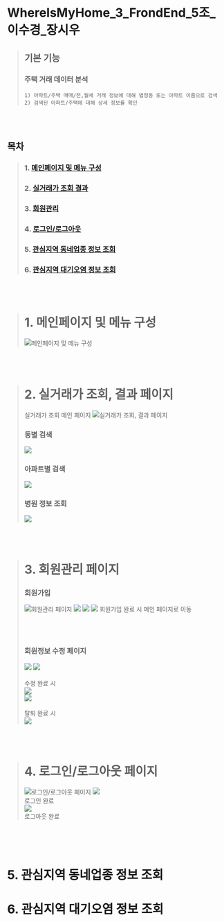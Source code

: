 # WhereIsMyHome_3_FrondEnd_5조_이수경_장시우


> ## 기본 기능
> ### 주택 거래 데이터 분석
>	  1) 아파트/주택 매매/전,월세 거래 정보에 대해 법정동 또는 아파트 이름으로 검색
>	  2) 검색된 아파트/주택에 대해 상세 정보를 확인
<br><br>

## 목차
> ###  1. [메인페이지 및 메뉴 구성](#1-메인페이지-및-메뉴-구성)
> ###  2. [실거래가 조회 결과](#2-실거래가-조회-결과-페이지)
> ###  3. [회원관리](#3-회원관리-페이지)
> ###  4. [로그인/로그아웃 ](#4-로그인로그아웃-페이지)
> ###  5. [관심지역 동네업종 정보 조회](#5-관심지역-동네업종-정보-조회)
> ###  6. [관심지역 대기오염 정보 조회](#6-관심지역-대기오염-정보-조회)
<br><br>

> # 1. 메인페이지 및 메뉴 구성
> ![메인페이지 및 메뉴 구성](./page/index.png)

<br><br>
> # 2. 실거래가 조회, 결과 페이지
> 실거래가 조회 메인 페이지
> ![실거래가 조회, 결과 페이지](./page/aptlist.png)
> ###  동별 검색 
> ![](./page/searchByDong.png)
> ### 아파트별 검색
> ![](./page/searchByApt.png)
> ### 병원 정보 조회
> ![](./page/hospital.PNG)

<br><br>
> # 3. 회원관리 페이지
> ### 회원가입 
> ![회원관리 페이지](./page/register.png)
> ![](./page/register2.PNG)
> ![](./page/register3.PNG)
> ![](./page/register4.PNG)
회원가입 완료 시 메인 페이지로 이동<br><br><br><br>
> ### 회원정보 수정 페이지
> ![](./page/update.PNG)
> ![](./page/update2.PNG)<br><br>
수정 완료 시 <br>
> ![](./page/update3.png) <br>
> ![](./page/update4.PNG) <br><br>
탈퇴 완료 시 <br>
> ![](./page/delete.PNG)

<br><br>
> # 4. 로그인/로그아웃 페이지
> ![로그인/로그아웃 페이지](./page/login.png)
> ![](./page/index2.PNG) <br>
로그인 완료<br>
> ![](./page/index3.PNG) <br>
로그아웃 완료<br>

<br><br><br>
# 5. 관심지역 동네업종 정보 조회

# 6. 관심지역 대기오염 정보 조회

